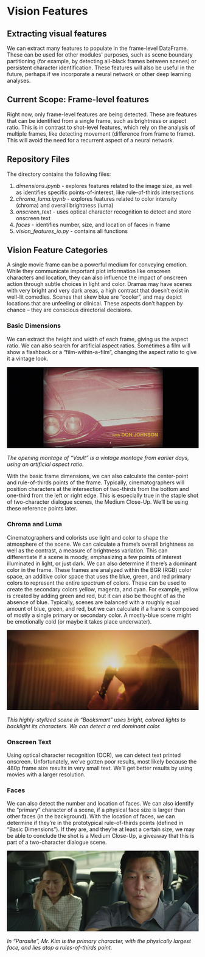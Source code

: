 # Vision Features
## Extracting visual features
We can extract many features to populate in the frame-level DataFrame. These can be used for other modules' purposes, such as scene boundary partitioning (for example, by detecting all-black frames between scenes) or persistent character identification. These features will also be useful in the future, perhaps if we incorporate a neural network or other deep learning analyses.

## Current Scope: Frame-level features
Right now, only frame-level features are being detected. These are features that can be identified from a single frame, such as brightness or aspect ratio. This is in contrast to shot-level features, which rely on the analysis of multiple frames, like detecting movement (difference from frame to frame). This will avoid the need for a recurrent aspect of a neural network.

## Repository Files
The directory contains the following files:

1. *dimensions.ipynb* - explores features related to the image size, as well as identifies specific points-of-interest, like rule-of-thirds intersections
2. *chroma_luma.ipynb* - explores features related to color intensity (chroma) and overall brightness (luma)
3. *onscreen_text* - uses optical character recognition to detect and store onscreen text
4. *faces* - identifies number, size, and location of faces in frame
5. *vision_features_io.py* - contains all functions

## Vision Feature Categories
A single movie frame can be a powerful medium for conveying emotion. While they communicate important plot information like onscreen characters and location, they can also influence the impact of onscreen action through subtle choices in light and color. Dramas may have scenes with very bright and very dark areas, a high contrast that doesn’t exist in well-lit comedies. Scenes that skew blue are “cooler”, and may depict locations that are unfeeling or clinical. These aspects don’t happen by chance – they are conscious directorial decisions.

### Basic Dimensions
We can extract the height and width of each frame, giving us the aspect ratio. We can also search for artificial aspect ratios. Sometimes a film will show a flashback or a “film-within-a-film”, changing the aspect ratio to give it a vintage look.

![a scene from 'Vault'](/readme_images/vault_frame205.jpg "a scene from 'Vault'")

*The opening montage of “Vault” is a vintage montage from earlier days, using an artificial aspect ratio.*

With the basic frame dimensions, we can also calculate the center-point and rule-of-thirds points of the frame. Typically, cinematographers will position characters at the intersection of two-thirds from the bottom and one-third from the left or right edge. This is especially true in the staple shot of two-character dialogue scenes, the Medium Close-Up. We’ll be using these reference points later.

### Chroma and Luma
Cinematographers and colorists use light and color to shape the atmosphere of the scene. We can calculate a frame’s overall brightness as well as the contrast, a measure of brightness variation. This can differentiate if a scene is moody, emphasizing a few points of interest illuminated in light, or just dark.
We can also determine if there’s a dominant color in the frame. These frames are analyzed within the BGR (RGB) color space, an additive color space that uses the blue, green, and red primary colors to represent the entire spectrum of colors. These can be used to create the secondary colors yellow, magenta, and cyan. For example, yellow is created by adding green and red, but it can also be thought of as the absence of blue. Typically, scenes are balanced with a roughly equal amount of blue, green, and red, but we can calculate if a frame is composed of mostly a single primary or secondary color. A mostly-blue scene might be emotionally cold (or maybe it takes place underwater).

![a scene from 'Booksmart'](/readme_images/booksmart_frame3913.jpg "a scene from 'Booksmart'")

*This highly-stylized scene in “Booksmart” uses bright, colored lights to backlight its characters. We can detect a red dominant color.*

### Onscreen Text
Using optical character recognition (OCR), we can detect text printed onscreen. Unfortunately, we’ve gotten poor results, most likely because the 480p frame size results in very small text. We’ll get better results by using movies with a larger resolution.

### Faces
We can also detect the number and location of faces. We can also identify the “primary” character of a scene, if a physical face size is larger than other faces (in the background). With the location of faces, we can determine if they’re in the prototypical rule-of-thirds points (defined in “Basic Dimensions”). If they are, and they’re at least a certain size, we may be able to conclude the shot is a Medium Close-Up, a giveaway that this is part of a two-character dialogue scene.

![a scene from 'Parasite'](/readme_images/parasite_frame2673.jpg "a scene from 'Parasite'")

*In “Parasite”, Mr. Kim is the primary character, with the physically largest face, and lies atop a rules-of-thirds point.*
